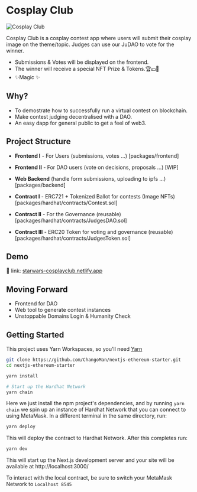 # Cosplay Club

![Cosplay Club](https://i.imgur.com/8A3UU3J.jpg)

Cosplay Club is a cosplay contest app where users will submit their cosplay image on the theme/topic. Judges can use our JuDAO to vote for the winner.

- Submissions & Votes will be displayed on the frontend.
- The winner will receive a special NFT Prize & Tokens.🏆💵🤑
- ✨Magic ✨


## Why?

- To demostrate how to successfully run a virtual contest on blockchain.
- Make contest judging decentralised with a DAO.
- An easy dapp for general public to get a feel of web3.

## Project Structure

- **Frontend I** - For Users (submissions, votes ...)
[packages/frontend]

- **Frontend II** - For DAO users (vote on decisions, proposals ...) 
[WIP]

- **Web Backend** (handle form submissions, uploading to ipfs ...)
[packages/backend]

- **Contract I** - ERC721 + Tokenized Ballot for contests (Image NFTs)
[packages/hardhat/contracts/Contest.sol]

- **Contract II** - For the Governance (reusable)
[packages/hardhat/contracts/JudgesDAO.sol]

- **Contract III** - ERC20 Token for voting and governance (reusable)
[packages/hardhat/contracts/JudgesToken.sol]


## Demo

🚀 link: [starwars-cosplayclub.netlify.app](https://starwars-cosplayclub.netlify.app/)

## Moving Forward

- Frontend for DAO
- Web tool to generate contest instances
- Unstoppable Domains Login & Humanity Check

## Getting Started

This project uses Yarn Workspaces, so you'll need [Yarn](https://classic.yarnpkg.com/en/docs/install)

```bash
git clone https://github.com/ChangoMan/nextjs-ethereum-starter.git
cd nextjs-ethereum-starter

yarn install

# Start up the Hardhat Network
yarn chain
```

Here we just install the npm project's dependencies, and by running `yarn chain` we spin up an instance of Hardhat Network that you can connect to using MetaMask. In a different terminal in the same directory, run:

```bash
yarn deploy
```

This will deploy the contract to Hardhat Network. After this completes run:

```bash
yarn dev
```

This will start up the Next.js development server and your site will be available at http://localhost:3000/

To interact with the local contract, be sure to switch your MetaMask Network to `Localhost 8545`
